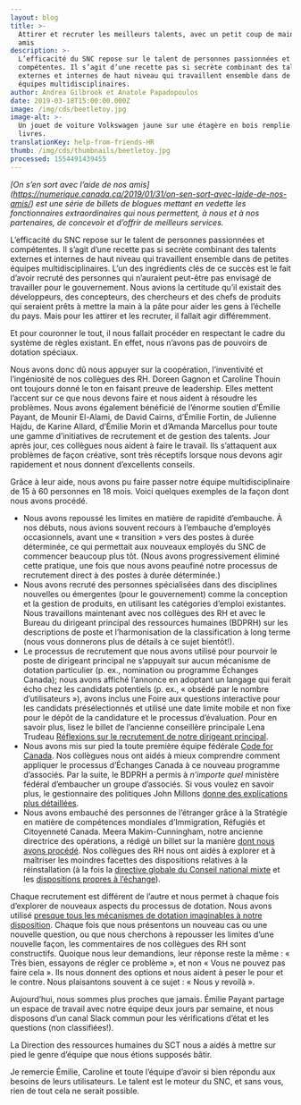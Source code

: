 ```yaml
---
layout: blog
title: >-
  Attirer et recruter les meilleurs talents, avec un petit coup de main de nos
  amis
description: >-
  L’efficacité du SNC repose sur le talent de personnes passionnées et
  compétentes. Il s’agit d’une recette pas si secrète combinant des talents
  externes et internes de haut niveau qui travaillent ensemble dans de petites
  équipes multidisciplinaires.
author: Andrea Gilbrook et Anatole Papadopoulos
date: 2019-03-18T15:00:00.000Z
image: /img/cds/beetletoy.jpg
image-alt: >-
  Un jouet de voiture Volkswagen jaune sur une étagère en bois remplie de
  livres.
translationKey: help-from-friends-HR
thumb: /img/cds/thumbnails/beetletoy.jpg
processed: 1554491439455
---
```

*[On s’en sort avec l’aide de nos amis] (https://numerique.canada.ca/2019/01/31/on-sen-sort-avec-laide-de-nos-amis/) est une série de billets de blogues mettant en vedette les fonctionnaires extraordinaires qui nous permettent, à nous et à nos partenaires, de concevoir et d’offrir de meilleurs services.*

L’efficacité du SNC repose sur le talent de personnes passionnées et compétentes. Il s’agit d’une recette pas si secrète combinant des talents externes et internes de haut niveau qui travaillent ensemble dans de petites équipes multidisciplinaires. 
L’un des ingrédients clés de ce succès est le fait d’avoir recruté des personnes qui n’auraient peut-être pas envisagé de travailler pour le gouvernement. Nous avions la certitude qu’il existait des développeurs, des concepteurs, des chercheurs et des chefs de produits qui seraient prêts à mettre la main à la pâte pour aider les gens à l’échelle du pays. Mais pour les attirer et les recruter, il fallait agir différemment. 

Et pour couronner le tout, il nous fallait procéder en respectant le cadre du système de règles existant. En effet, nous n’avons pas de pouvoirs de dotation spéciaux.

Nous avons donc dû nous appuyer sur la coopération, l’inventivité et l’ingéniosité de nos collègues des RH. Doreen Gagnon et Caroline Thouin ont toujours donné le ton en faisant preuve de leadership. Elles mettent l’accent sur ce que nous devons faire et nous aident à résoudre les problèmes. Nous avons également bénéficié de l’énorme soutien d’Émilie Payant, de Mounir El-Alami, de David Cairns, d’Émilie Fortin, de Julienne Hajdu, de Karine Allard, d’Émilie Morin et d’Amanda Marcellus pour toute une gamme d’initiatives de recrutement et de gestion des talents. Jour après jour, ces collègues nous aident à faire le travail. Ils s’attaquent aux problèmes de façon créative, sont très réceptifs lorsque nous devons agir rapidement et nous donnent d’excellents conseils.

Grâce à leur aide, nous avons pu faire passer notre équipe multidisciplinaire de 15 à 60 personnes en 18 mois. Voici quelques exemples de la façon dont nous avons procédé.

* Nous avons repoussé les limites en matière de rapidité d’embauche. À nos débuts, nous avions souvent recours à l’embauche d’employés occasionnels, avant une « transition » vers des postes à durée déterminée, ce qui permettait aux nouveaux employés du SNC de commencer beaucoup plus tôt. (Nous avons progressivement éliminé cette pratique, une fois que nous avons peaufiné notre processus de recrutement direct à des postes à durée déterminée.)
* Nous avons recruté des personnes spécialisées dans des disciplines nouvelles ou émergentes (pour le gouvernement) comme la conception et la gestion de produits, en utilisant les catégories d’emploi existantes. Nous travaillons maintenant avec nos collègues des RH et avec le Bureau du dirigeant principal des ressources humaines (BDPRH) sur les descriptions de poste et l’harmonisation de la classification à long terme (nous vous donnerons plus de détails à ce sujet bientôt!).
* Le processus de recrutement que nous avons utilisé pour pourvoir le poste de dirigeant principal ne s’appuyait sur aucun mécanisme de dotation particulier (p. ex., nomination ou programme Échanges Canada); nous avons affiché l’annonce en adoptant un langage qui ferait écho chez les candidats potentiels (p. ex., « obsédé par le nombre d’utilisateurs »), avons inclus une Foire aux questions interactive pour les candidats présélectionnés et utilisé une date limite mobile et non fixe pour le dépôt de la candidature et le processus d’évaluation. Pour en savoir plus, lisez le billet de l’ancienne conseillère principale Lena Trudeau [Réflexions sur le recrutement de notre dirigeant principal](https://numerique.canada.ca/2018/04/09/le-recrutement-de-notre-dirigeant-principal/).
* Nous avons mis sur pied la toute première équipe fédérale [Code for Canada](https://codefor.ca/fr/). Nos collègues nous ont aidés à mieux comprendre comment appliquer le processus d’Échanges Canada à ce nouveau programme d’associés. Par la suite, le BDPRH a permis à *n’importe quel* ministère fédéral d’embaucher un groupe d’associés. Si vous voulez en savoir plus, le gestionnaire des politiques John Millons [donne des explications plus détaillées](https://numerique.canada.ca/2018/04/19/notre-partenariat-avec-code-for-canada/).
* Nous avons embauché des personnes de l’étranger grâce à la Stratégie en matière de compétences mondiales d’Immigration, Réfugiés et Citoyenneté Canada. Meera Makim-Cunningham, notre ancienne directrice des opérations, a rédigé un billet sur la manière [dont nous avons procédé](https://numerique.canada.ca/2018/10/12/strategie-en-matiere-de-competences-mondiales/). Nos collègues des RH nous ont aidés à explorer et à maîtriser les moindres facettes des dispositions relatives à la réinstallation (à la fois la [directive globale du Conseil national mixte](https://www.njc-cnm.gc.ca/directive/d6/fr) et les [dispositions propres à l’échange](https://www.canada.ca/fr/secretariat-conseil-tresor/services/deplacements-reinstallation/programme-reinstallation-integre-personnes-participant-programme-perfectionnement.html)).

Chaque recrutement est différent de l’autre et nous permet à chaque fois d’explorer de nouveaux aspects du processus de dotation. Nous avons utilisé [presque tous les mécanismes de dotation imaginables à notre disposition](https://numerique.canada.ca/2018/01/09/embauche-au-snc/). Chaque fois que nous présentons un nouveau cas ou une nouvelle question, ou que nous cherchons à repousser les limites d’une nouvelle façon, les commentaires de nos collègues des RH sont constructifs. Quoique nous leur demandions, leur réponse reste la même : « Très bien, essayons de régler ce problème », et non « Vous ne pouvez pas faire cela ». Ils nous donnent des options et nous aident à peser le pour et le contre. Nous plaisantons souvent à ce sujet : « Nous y revoilà ».

Aujourd’hui, nous sommes plus proches que jamais. Émilie Payant partage un espace de travail avec notre équipe deux jours par semaine, et nous disposons d’un canal Slack commun pour les vérifications d’état et les questions (non classifiées!).

La Direction des ressources humaines du SCT nous a aidés à mettre sur pied le genre d’équipe que nous étions supposés bâtir. 

Je remercie Émilie, Caroline et toute l’équipe d’avoir si bien répondu aux besoins de leurs utilisateurs. Le talent est le moteur du SNC, et sans vous, rien de tout cela ne serait possible.

